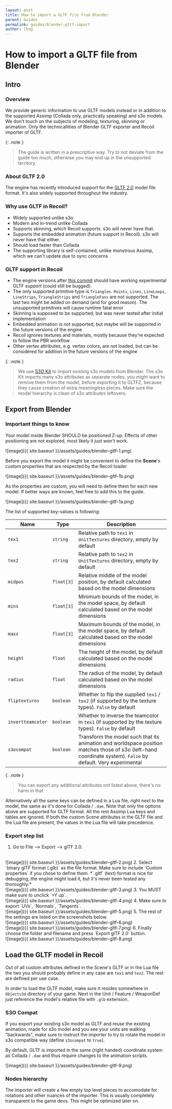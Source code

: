 ```yaml
---
layout: post
title: How to import a GLTF file from Blender
parent: Guides
permalink: guides/blender-gltf-import
author: lhog
---
```


# How to import a GLTF file from Blender

## Intro

### Overview

We provide generic information to use GLTF models instead or in addition to the supported Assimp (Collada only, practically speaking) and s3o models. We don't touch on the subjects of modeling, texturing, skinning or animation. Only the technicallities of Blender GLTF exporter and Recoil importer of GLTF.

{: .note }
> The guide is written in a prescriptive way. Try to not deviate from the guide too much, otherwise you may end up in the unsupported territory.

### About GLTF 2.0

The engine has recently introduced support for the [GLTF 2.0](https://registry.khronos.org/glTF/specs/2.0/glTF-2.0.html) model file format. It's also widely supported throughout the industry.

### Why use GLTF in Recoil?

- Widely supported unlike s3o
- Modern and in-trend unlike Collada
- Supports skinning, which Recoil supports. s3o will never have that.
- Supports the embedded animation (future support in Recoil). s3o will never have that either.
- Should load faster than Collada
- The supporting library is self-contained, unlike monstrous Assimp, which we can't update due to sync concerns

### GLTF support in Recoil

- The engine versions after [this commit](https://github.com/beyond-all-reason/RecoilEngine/commit/d20e7f15024db58ade60dff3dbcb9590c94a316a) should have working experimental GLTF support (could still be bugged).
- The only supported primitive type is `Triangles`. `Points`, `Lines`, `LineLoops`, `LineStrips`, `TriangleStrips` and `TriangleFans` are not supported. The last two might be added on demand (and for good reason). The unsupported primitives will cause runtime fatal error
- Skinning is supposed to be supported, but was never tested after initial implementation
- Embedded animation is not supported, but maybe will be supported in the future versions of the engine
- Recoil ignores textures and materials, mostly because they're expected to follow the PBR workflow
- Other vertex attributes, e.g. vertex colors, are not loaded, but can be considered for addition in the future versions of the engine

{: .note }
> We use [S3O Kit](https://github.com/ChrisFloofyKitsune/s3o-blender-tools) to import existing s3o models from Blender. The s3o Kit imports many s3o attributes as separate nodes, you might want to remove them from the model, before exporting it to GLTF2, because they cause creation of extra meaningless pieces. Make sure the model hierarchy is clean of s3o attributes leftovers.

## Export from Blender

### Important things to know

Your model inside Blender SHOULD be positioned Z-up. Effects of other positioning are not explored, most likely it just won't work.

![image]({{ site.baseurl }}/assets/guides/blender-gltf-1.png)

Before you export the model it might be convenient to define the **Scene**'s custom properties that are respected by the Recoil loader

![image]({{ site.baseurl }}/assets/guides/blender-gltf-1b.png)

As the properties are custom, you will need to define them for each new model. If better ways are known, feel free to add this to the guide.

![image]({{ site.baseurl }}/assets/guides/blender-gltf-1a.png)

The list of supported key-values is following:

| Name             | Type         | Description |
|------------------|--------------|-------------|
| `tex1`           | `string`     | Relative path to `tex1` in `UnitTextures` directory, empty by default |
| `tex2`           | `string`     | Relative path to `tex2` in `UnitTextures` directory, empty by default |
| `midpos`         | `float[3]`   | Relative middle of the model position, by default calculated based on the model dimensions |
| `mins`           | `float[3]`   | Minimum bounds of the model, in the model space, by default calculated based on the model dimensions |
| `maxs`           | `float[3]`   | Maximum bounds of the model, in the model space, by default calculated based on the model dimensions |
| `height`         | `float`      | The height of the model, by default calculated based on the model dimensions |
| `radius`         | `float`      | The radius of the model, by default calculated based on the model dimensions |
| `fliptextures`   | `boolean`    | Whether to flip the supplied `tex1` / `tex2` (if supported by the texture types). `False` by default |
| `invertteamcolor`| `boolean`    | Whether to inverse the teamcolor in `tex1` (if supported by the texture types). `False` by default |
| `s3ocompat`      | `boolean`    | Transform the model such that its animation and worldspace position matches those of s3o (left-hand coordinate system). `False` by default. Very experimental |

{: .note }
> You can export any additional attributes not listed above, there's no harm in that

Alternatively all the same keys can be defined in a Lua file, right next to the model, the same as it's done for Collada / `.dae`. Note that only the options above are supported for GLTF format. All the rest Assimp Lua keys and tables are ignored.
If both the custom Scene attributes in the GLTF file and the Lua file are present, the values in the Lua file will take precedence.

### Export step list

1. Go to  File --> Export --> glTF 2.0.
<br>
![image]({{ site.baseurl }}/assets/guides/blender-gltf-2.png)
2. Select `binary glTF format (.glb)` as the file format. Make sure to include `Custom properties` if you chose to define them.
*`.gltf` (text) format is nice for debugging, the engine might load it, but it's never been tested any thoroughly.*
<br>
![image]({{ site.baseurl }}/assets/guides/blender-gltf-3.png)
3. You MUST make sure to unclick `+Y up`.
<br>
![image]({{ site.baseurl }}/assets/guides/blender-gltf-4.png)
4. Make sure to export `UVs`, `Normals`, `Tangents`.
<br>
![image]({{ site.baseurl }}/assets/guides/blender-gltf-5.png)
5. The rest of the settings are listed on the screenshots below.
<br>
![image]({{ site.baseurl }}/assets/guides/blender-gltf-6.png)
<br>
![image]({{ site.baseurl }}/assets/guides/blender-gltf-7.png)
6. Finally choose the folder and filename and press `Export glTF 2.0` button.
<br>
![image]({{ site.baseurl }}/assets/guides/blender-gltf-8.png)

## Load the GLTF model in Recoil

Out of all custom attributes defined in the Scene's GLTF or in the Lua file the two you should probably define in any case are `tex1` and `tex2`. The rest are defined per use case.

In order to load the GLTF model, make sure it resides somewhere in `Objects3d` directory of your game. Next in the Unit / Feature / WeaponDef just reference the model's relative file with `.glb` extension.

### S3O Compat

If you export your existing s3o model as GLTF and reuse the existing animation, made for s3o model and you see your units are walking "backwards", make sure to instruct the importer to try to rotate the model in s3o compatible way (define `s3ocompat` to `true`).

By default, GLTF is imported in the same (right handed) coordinate system as Collada / `.dae` and thus require changes to the animation scripts.

![image]({{ site.baseurl }}/assets/guides/blender-gltf-9.png)

### Nodes hierarchy

The importer will create a few empty top level pieces to accomodate for rotations and other nuances of the importer. This is usually completely transparent to the game devs. This might be optimized later on.
